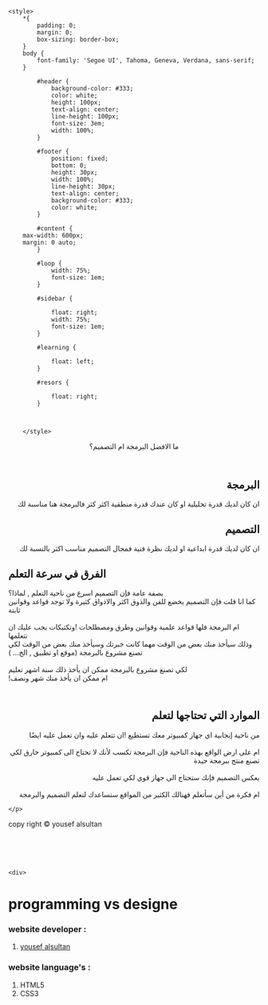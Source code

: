 <!DOCTYPE html>
<html lang="en">
<head>
    <meta charset="UTF-8">
    <meta http-equiv="X-UA-Compatible" content="IE=edge">
    <meta name="viewport" content="width=device-width, initial-scale=1.0">
    <title>Programming VS GraphicDesign</title>

    <style>
        *{
            padding: 0;
            margin: 0;
            box-sizing: border-box;
        }
        body {
            font-family: 'Segoe UI', Tahoma, Geneva, Verdana, sans-serif;
        }
        
            #header {
                background-color: #333;
                color: white;
                height: 100px;
                text-align: center;
                line-height: 100px;
                font-size: 3em;
                width: 100%;
            }
        
            #footer {
                position: fixed;
                bottom: 0;
                height: 30px;
                width: 100%;
                line-height: 30px;
                text-align: center;
                background-color: #333;
                color: white;
            }
        
            #content {
        max-width: 600px;
        margin: 0 auto;
            }
        
            #loop {
                width: 75%;
                font-size: 1em;
            }
        
            #sidebar {
        
                float: right;
                width: 75%;
                font-size: 1em;
            }
        
            #learning {
        
                float: left;
            }
        
            #resors {
                
                float: right;
            }
        
            
           
        </style>



</head>
<body>
    

<header id="header">ما الافضل البرمجة ام التصميم؟</header>

<section id="content">
  <div id="loop" dir="rtl">
    <h2 dir="rtl">البرمجة</h2>  

ان كان لديك قدرة تحليلية او كان عندك قدرة منطقية اكثر كثر فالبرمجة هنا مناسبة لك
</div>
    
  <div id="sidebar" dir="rtl">
    <h2>التصميم</h2>  
ان كان لديك قدرة ابداعية او لديك نظرة فنية فمجال التصميم مناسب اكثر بالنسبة لك 
</div>

<div id="learning">
    <h2>الفرق في سرعة التعلم</h2>
    <p>
بصفة عامة فإن التصميم اسرع من ناحية التعلم , لماذا؟
<br>
كما انا قلت فإن التصميم يخضع للفن والذوق اكثر والاذواق كثيرة ولا توجد قواعد وقوانين ثابتة
<br><br>
ام البرمجة فلها قواعد علمية وقوانين وطرق ومصطلحات !وتكتيكات يجب عليك ان تتعلمها 
<br>
وذلك سيأخذ منك بعض من الوقت مهما كانت خبرتك وسيأخذ منك بعض من الوقت لكي تصنع مشروع بالبرمجة (موقع او تطبيق , الخ...
)
<br><br>
لكي تصنع مشروع بالبرمجة ممكن ان يأخذ ذلك سنة اشهر تعليم
<br>
 !ام ممكن ان يأخذ منك شهر ونصف
    </p>
</div>






<div id="resors">
    <h2 dir="rtl"><br>
الموارد التي تحتاجها لتعلم</h2>
    <p dir="rtl">
        من ناحية إيجابية اي جهاز كمبيوتر معك تستطيع !ان تتعلم عليه وان تعمل عليه ايضًا
        <br><br>
        ام على ارض الواقع بهذه الناحية فإن البرمجة تكسب لأنك لا تحتاج الى كمبيوتر خارق لكي تصنع 
        منتج ببرمجة جيدة 
        <br><br>
        بعكس التصميم فإنك ستحتاج الى جهاز قوي لكي تعمل عليه
        <br><br>
        ام فكرة من أين سأتعلم فهنالك الكثير من المواقع ستساعدك لتعلم التصميم والبرمجة 

    </p>
</div>

</section>



<footer id="footer">
     copy right &copy; yousef alsultan
</footer>

    
<br>
<br>
<br>
<br>

    <div>
# programming vs designe 

### website developer : 
1. [yousef alsultan](https://github.com/yousef1alsultan)

### website language's :
1. HTML5
2. CSS3
        </div>


</body>
</html>
